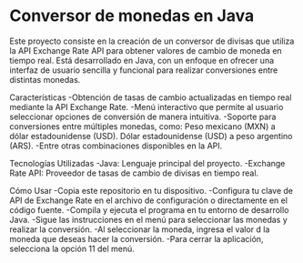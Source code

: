 # Conversor de monedas en Java
Este proyecto consiste en la creación de un conversor de divisas que utiliza la API Exchange Rate API para obtener valores de cambio de moneda en tiempo real. Está desarrollado en Java, con un enfoque en ofrecer una interfaz de usuario sencilla y funcional para realizar conversiones entre distintas monedas.

Características
-Obtención de tasas de cambio actualizadas en tiempo real mediante la API Exchange Rate.
-Menú interactivo que permite al usuario seleccionar opciones de conversión de manera intuitiva.
-Soporte para conversiones entre múltiples monedas, como:
Peso mexicano (MXN) a dólar estadounidense (USD).
Dólar estadounidense (USD) a peso argentino (ARS).
-Entre otras combinaciones disponibles en la API.


Tecnologías Utilizadas
-Java: Lenguaje principal del proyecto.
-Exchange Rate API: Proveedor de tasas de cambio de divisas en tiempo real.

Cómo Usar
-Copia este repositorio en tu dispositivo.
-Configura tu clave de API de Exchange Rate en el archivo de configuración o directamente en el código fuente.
-Compila y ejecuta el programa en tu entorno de desarrollo Java.
-Sigue las instrucciones en el menú para seleccionar las monedas y realizar la conversión.
-Al seleccionar la moneda, ingresa el valor d la moneda que deseas hacer la conversión.
-Para cerrar la aplicación, selecciona la opción 11 del menú.
